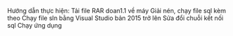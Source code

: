 Hướng dẫn thực hiện:
Tải file RAR doan1.1 về máy
Giải nén, chạy file sql kèm theo
Chạy file sln bằng Visual Studio bản 2015 trở lên
Sửa đổi chuỗi kết nối sql
Chạy ứng dụng
